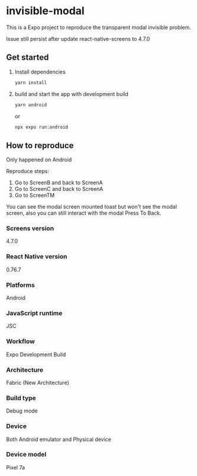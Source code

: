 # invisible-modal

This is a Expo project to reproduce the transparent modal invisible problem.

Issue still persist after update react-native-screens to 4.7.0

## Get started

1. Install dependencies

   ```bash
   yarn install
   ```

2. build and start the app with development build

   ```bash
   yarn android 
   ```

   or

   ```bash
   npx expo run:android
   ```

## How to reproduce

Only happened on Android

Reproduce steps:

1. Go to ScreenB and back to ScreenA
2. Go to ScreenC and back to ScreenA
3. Go to ScreenTM

You can see the modal screen mounted toast but won't see the modal screen, also you can still interact with the modal Press To Back.

### Screens version

4.7.0

### React Native version

0.76.7

### Platforms

Android

### JavaScript runtime

JSC

### Workflow

Expo Development Build

### Architecture

Fabric (New Architecture)

### Build type

Debug mode

### Device

Both Android emulator and Physical device

### Device model

Pixel 7a
